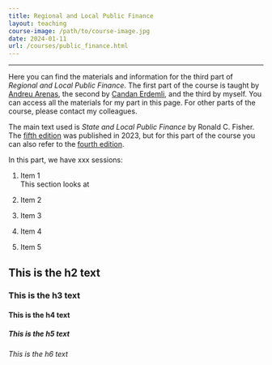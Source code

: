 ```yaml
---
title: Regional and Local Public Finance
layout: teaching
course-image: /path/to/course-image.jpg
date: 2024-01-11
url: /courses/public_finance.html
---
```


---

Here you can find the materials and information for the third part of *Regional and Local Public Finance*. The first part of the course is taught by [Andreu Arenas](https://sites.google.com/site/andreuarenasweb/home), the second by [Candan Erdemli](https://ieb.ub.edu/en/researcher/erdemli-candan/), and the third by myself. You can access all the materials for my part in this page. For other parts of the course, please contact my colleagues.

The main text used is *State and Local Public Finance* by Ronald C. Fisher. The [fifth edition](https://www.routledge.com/State-and-Local-Public-Finance/Fisher/p/book/9780367467234) was published in 2023, but for this part of the course you can also refer to the [fourth edition](). 

In this part, we have xxx sessions: 

1. Item 1
<br> This section looks at 
2. Item 2

3. Item 3

4. Item 4

5. Item 5

## This is the h2 text
### This is the h3 text
#### This is the h4 text
##### This is the h5 text
###### This is the h6 text
